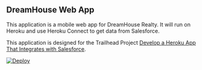 DreamHouse Web App
------------------

This application is a mobile web app for DreamHouse Realty. It will run on Heroku and use Heroku Connect to get data from Salesforce.

This application is designed for the Trailhead Project [Develop a Heroku App That Integrates with Salesforce](https://trailhead.salesforce.com/content/learn/projects/develop-heroku-applications).
 
<a href="https://heroku.com/deploy"><img src="https://www.herokucdn.com/deploy/button.svg" alt="Deploy"></a> 
